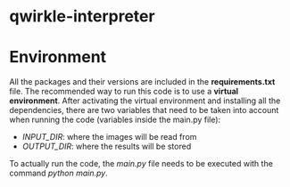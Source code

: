 # qwirkle-interpreter

# Environment

All the packages and their versions are included in the **requirements.txt** file. The recommended way to run this code is to use a **virtual environment**. After activating the virtual environment and installing all the dependencies, there are two variables that need to be taken into account when running the code (variables inside the main.py file):
- *INPUT_DIR*: where the images will be read from
- *OUTPUT_DIR*: where the results will be stored

To actually run the code, the *main.py* file needs to be executed with the command *python main.py*.
